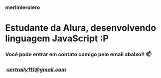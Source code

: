 ### **merlinlerolero**
# Estudante da Alura, desenvolvendo linguagem JavaScript :P

### Você pode entrar em contato comigo pelo email abaixo!! 📫
### *:sertraily111@gmail.com*

